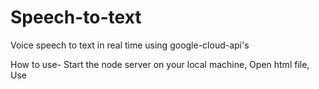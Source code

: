 # Speech-to-text
Voice speech to text in real time using google-cloud-api's

How  to use-
Start the node server on your local machine,
Open html file, 
Use
